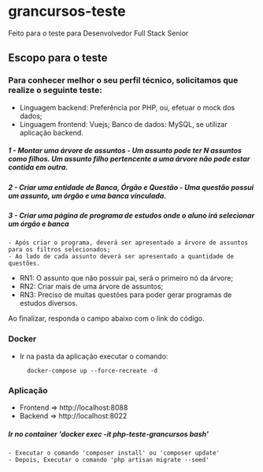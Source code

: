 # grancursos-teste
Feito para o teste para Desenvolvedor Full Stack Senior

## Escopo para o teste

### Para conhecer melhor o seu perfil técnico, solicitamos que realize o seguinte teste: 
- Linguagem backend: Preferência por PHP, ou, efetuar o mock dos dados; 
- Linguagem frontend: Vuejs; Banco de dados: MySQL, se utilizar aplicação backend. 


##### 1 - Montar uma árvore de assuntos - Um assunto pode ter N assuntos como filhos. Um assunto filho pertencente a uma árvore não pode estar contida em outra. 
##### 2 - Criar uma entidade de Banca, Órgão e Questão - Uma questão possui um assunto, um órgão e uma banca vinculada. 
##### 3 - Criar uma página de programa de estudos onde o aluno irá selecionar um órgão e banca 
	- Após criar o programa, deverá ser apresentado a árvore de assuntos para os filtros selecionados; 
	- Ao lado de cada assunto deverá ser apresentado a quantidade de questões.
 
* RN1: O assunto que não possuir pai, será o primeiro nó da árvore; 
* RN2: Criar mais de uma árvore de assuntos; 
* RN3: Preciso de muitas questões para poder gerar programas de estudos diversos.
 
Ao finalizar, responda o campo abaixo com o link do código. 



### Docker

- Ir na pasta da aplicação executar o comando:

        docker-compose up --force-recreate -d

### Aplicação
 - Frontend => http://localhost:8088
 - Backend => http://localhost:8022
 
##### Ir no container 'docker exec -it php-teste-grancursos bash'
    - Executar o comando 'composer install' ou 'composer update'
    - Depois, Executar o comando 'php artisan migrate --seed' 
        
